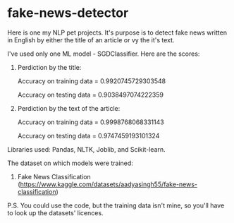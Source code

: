 # fake-news-detector
Here is one my NLP pet projects. It's purpose is to detect fake news written in English by either the title of an article or vy the it's text.

I've used only one ML model - SGDClassifier. Here are the scores:

  1) Perdiction by the title:

     Accuracy on training data = 0.9920745729303548

     Accuracy on testing data = 0.9038497074222359

  2) Perdiction by the text of the article:

     Accuracy on training data = 0.9998768068331143

     Accuracy on testing data = 0.9747459193101324

Libraries used: Pandas, NLTK, Joblib, and Scikit-learn.

The dataset on which models were trained: 
  1) Fake News Classification (https://www.kaggle.com/datasets/aadyasingh55/fake-news-classification)

P.S. You could use the code, but the training data isn't mine, so you'll have to look up the datasets' licences.
